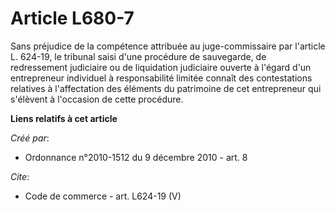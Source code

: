 # Article L680-7

Sans préjudice de la compétence attribuée au juge-commissaire par l'article L. 624-19, le tribunal saisi d'une procédure de
sauvegarde, de redressement judiciaire ou de liquidation judiciaire ouverte à l'égard d'un entrepreneur individuel à
responsabilité limitée connaît des contestations relatives à l'affectation des éléments du patrimoine de cet entrepreneur qui
s'élèvent à l'occasion de cette procédure.

**Liens relatifs à cet article**

_Créé par_:

  - Ordonnance n°2010-1512 du 9 décembre 2010 - art. 8

_Cite_:

  - Code de commerce - art. L624-19 (V)
